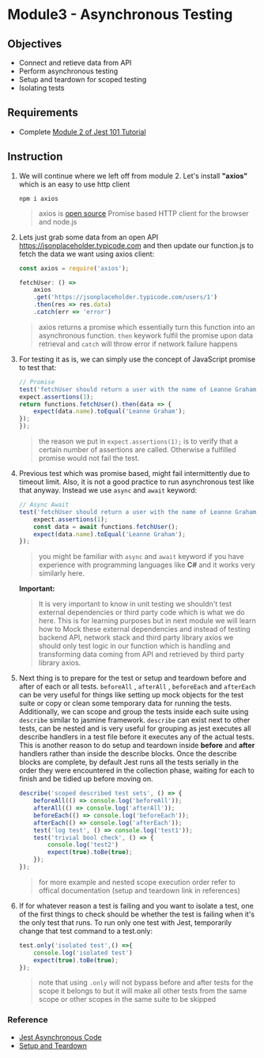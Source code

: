 # Module3 - Asynchronous Testing

## Objectives

* Connect and retieve data from API
* Perform asynchronous testing
* Setup and teardown for scoped testing
* Isolating tests

## Requirements

* Complete [Module 2 of Jest 101 Tutorial](https://github.com/pakbaz/Jest101Training/tree/master/Module2%20-%20Exploring%20Jest%20Assertion%20Library)

## Instruction

1. We will continue where we left off from module 2. Let's install **"axios"** which is an easy to use http client  

    ```console
    npm i axios
    ```

    > axios is [open source](https://github.com/axios/axios) Promise based HTTP client for the browser and node.js

2. Lets just grab some data from an open API <https://jsonplaceholder.typicode.com> and then update our function.js to fetch the data we want using axios client:

    ```javascript
    const axios = require('axios');

    fetchUser: () =>
        axios
        .get('https://jsonplaceholder.typicode.com/users/1')
        .then(res => res.data)
        .catch(err => 'error')

    ```

    > axios returns a promise which essentially turn this function into an asynchronous function. `then` keywork fulfil the promise upon data retrieval and `catch` will throw error if network failure happens

3. For testing it as is, we can simply use the concept of JavaScript promise to test that:

    ```javascript
    // Promise
    test('fetchUser should return a user with the name of Leanne Graham', () => {
    expect.assertions(1);
    return functions.fetchUser().then(data => {
        expect(data.name).toEqual('Leanne Graham');
    });
    });
    ```

    > the reason we put in `expect.assertions(1);` is to verify that a certain number of assertions are called. Otherwise a fulfilled promise would not fail the test.  

4. Previous test which was promise based, might fail intermittently due to timeout limit. Also, it is not a good practice to run asynchronous test like that anyway. Instead we use `async` and `await` keyword:

    ```javascript
    // Async Await
    test('fetchUser should return a user with the name of Leanne Graham', async () => {
        expect.assertions(1);
        const data = await functions.fetchUser();
        expect(data.name).toEqual('Leanne Graham');
    });
    ```

    > you might be familiar with `async` and `await` keyword if you have experience with programming languages like **C#** and it works very similarly here.

    **Important:**
    >It is very important to know in unit testing we shouldn't test external dependencies or third party code which is what we do here. This is for learning purposes but in next module we will learn how to Mock these external dependencies and instead of testing backend API, network stack and third party library axios we should only test logic in our function which is handling and transforming data coming from API and retrieved by third party library axios. 

5. Next thing is to prepare for the test or setup and teardown before and after of each or all tests. `beforeAll` , `afterAll` , `beforeEach` and `afterEach` can be very useful for things like setting up mock objects for the test suite or copy or clean some temporary data for running the tests. Additionally, we can scope and group the tests inside each suite using `describe` similar to jasmine framework. `describe` can exist next to other tests, can be nested and is very useful for grouping as jest executes all describe handlers in a test file before it executes any of the actual tests. This is another reason to do setup and teardown inside **before** and **after** handlers rather than inside the describe blocks. Once the describe blocks are complete, by default Jest runs all the tests serially in the order they were encountered in the collection phase, waiting for each to finish and be tidied up before moving on.

    ```javascript
    describe('scoped described test sets', () => {
        beforeAll(() => console.log('beforeAll'));
        afterAll(() => console.log('afterAll'));
        beforeEach(() => console.log('beforeEach'));
        afterEach(() => console.log('afterEach'));
        test('log test', () => console.log('test1'));
        test('trivial bool check', () => {
            console.log('test2')
            expect(true).toBe(true);
        });
    });
    ```

    > for more example and nested scope execution order refer to offical documentation (setup and teardown link in references)

6. If for whatever reason a test is failing and you want to isolate a test, one of the first things to check should be whether the test is failing when it's the only test that runs. To run only one test with Jest, temporarily change that test command to a test.only:

    ```javascript
    test.only('isolated test',() =>{
        console.log('isolated test')
        expect(true).toBe(true);
    });
    ```

    > note that using `.only` will not bypass before and after tests for the scope it belongs to but it will make all other tests from the same scope or other scopes in the same suite to be skipped 

### Reference

* [Jest Asynchronous Code](https://jestjs.io/docs/en/asynchronous)
* [Setup and Teardown](https://jestjs.io/docs/en/setup-teardown)
  